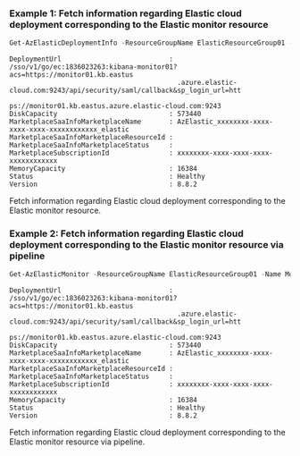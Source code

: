 ### Example 1: Fetch information regarding Elastic cloud deployment corresponding to the Elastic monitor resource
```powershell
Get-AzElasticDeploymentInfo -ResourceGroupName ElasticResourceGroup01 -MonitorName Monitor01
```

```output
DeploymentUrl                           : /sso/v1/go/ec:1836023263:kibana-monitor01?acs=https://monitor01.kb.eastus
                                          .azure.elastic-cloud.com:9243/api/security/saml/callback&sp_login_url=htt
                                          ps://monitor01.kb.eastus.azure.elastic-cloud.com:9243
DiskCapacity                            : 573440
MarketplaceSaaInfoMarketplaceName       : AzElastic_xxxxxxxx-xxxx-xxxx-xxxx-xxxxxxxxxxxx_elastic
MarketplaceSaaInfoMarketplaceResourceId :
MarketplaceSaaInfoMarketplaceStatus     :
MarketplaceSubscriptionId               : xxxxxxxx-xxxx-xxxx-xxxx-xxxxxxxxxxxx
MemoryCapacity                          : 16384
Status                                  : Healthy
Version                                 : 8.8.2
```

Fetch information regarding Elastic cloud deployment corresponding to the Elastic monitor resource.

### Example 2: Fetch information regarding Elastic cloud deployment corresponding to the Elastic monitor resource via pipeline
```powershell
Get-AzElasticMonitor -ResourceGroupName ElasticResourceGroup01 -Name Monitor01 | Get-AzElasticDeploymentInfo
```

```output
DeploymentUrl                           : /sso/v1/go/ec:1836023263:kibana-monitor01?acs=https://monitor01.kb.eastus
                                          .azure.elastic-cloud.com:9243/api/security/saml/callback&sp_login_url=htt
                                          ps://monitor01.kb.eastus.azure.elastic-cloud.com:9243
DiskCapacity                            : 573440
MarketplaceSaaInfoMarketplaceName       : AzElastic_xxxxxxxx-xxxx-xxxx-xxxx-xxxxxxxxxxxx_elastic
MarketplaceSaaInfoMarketplaceResourceId :
MarketplaceSaaInfoMarketplaceStatus     :
MarketplaceSubscriptionId               : xxxxxxxx-xxxx-xxxx-xxxx-xxxxxxxxxxxx
MemoryCapacity                          : 16384
Status                                  : Healthy
Version                                 : 8.8.2
```

Fetch information regarding Elastic cloud deployment corresponding to the Elastic monitor resource via pipeline.
